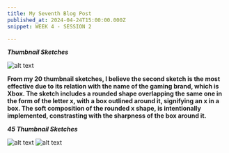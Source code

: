```yaml
---
title: My Seventh Blog Post
published_at: 2024-04-24T15:00:00.000Z
snippet: WEEK 4 - SESSION 2

---
```

_**Thumbnail Sketches**_

![alt text](/images/thumbnailsketches.jpg)

**From my 20 thumbnail sketches, I believe the second sketch is the most effective due to its relation with the name of the gaming brand, which is Xbox. The sketch includes a rounded shape overlapping the same one in the form of the letter x, with a box outlined around it, signifying an x in a box. The soft composition of the rounded x shape, is intentionally implemented, constrasting with the sharpness of the box around it.**

_**45 Thumbnail Sketches**_

![alt text](/images/45iconsimageone.jpg)
![alt text](/images/45iconsimagetwo.png) 

<!-- Upload these sketches to your blog, and evaluate your work with a post that identifies and comments on the thumbnail sketches that you think are the best for each icon. Justify these choices by commenting on how you applied the elements of design in each case. -->


<!-- # This is h1

## This is h2

_underline_

**bold** -->
